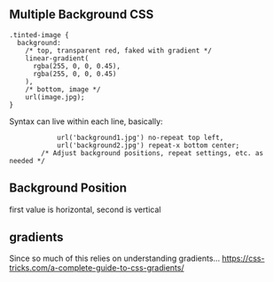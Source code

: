 

## Multiple Background CSS
```/* Working method */
.tinted-image {
  background: 
    /* top, transparent red, faked with gradient */ 
    linear-gradient(
      rgba(255, 0, 0, 0.45), 
      rgba(255, 0, 0, 0.45)
    ),
    /* bottom, image */
    url(image.jpg);
}
```
Syntax can live within each line, basically:
```background: 
            url('background1.jpg') no-repeat top left,
            url('background2.jpg') repeat-x bottom center;
        /* Adjust background positions, repeat settings, etc. as needed */
```

## Background Position
first value is horizontal, second is vertical

## gradients
Since so much of this relies on understanding gradients... https://css-tricks.com/a-complete-guide-to-css-gradients/

